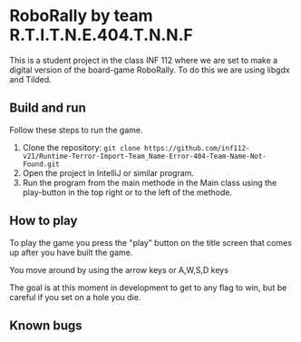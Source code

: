 # RoboRally by team R.T.I.T.N.E.404.T.N.N.F
This is a student project in the class INF 112 where we are set to make a digital version of the board-game RoboRally.
To do this we are using libgdx and Tilded.

## Build and run

Follow these steps to run the game.

1. Clone the repository: ```git clone https://github.com/inf112-v21/Runtime-Terror-Import-Team_Name-Error-404-Team-Name-Not-Found.git```
2. Open the project in IntelliJ or similar program.
3. Run the program from the main methode in the Main class using the play-button in the top right or to the left of the methode.

## How to play
To play the game you press the "play" button on the title screen that comes up after you have built the game.

You move around by using the arrow keys or A,W,S,D keys

The goal is at this moment in development to get to any flag to win, but be careful if you set on a hole you die.

## Known bugs